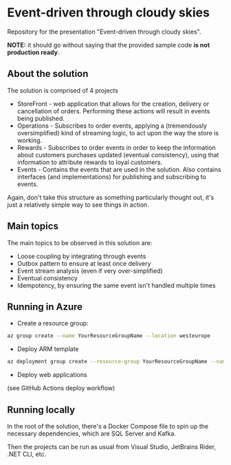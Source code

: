 # Event-driven through cloudy skies

Repository for the presentation "Event-driven through cloudy skies".

**NOTE:** it should go without saying that the provided sample code **is not production ready**.

## About the solution

The solution is comprised of 4 projects

- StoreFront - web application that allows for the creation, delivery or cancellation of orders. Performing these actions will result in events being published.
- Operations - Subscribes to order events, applying a (tremendously oversimplified) kind of streaming logic, to act upon the way the store is working.
- Rewards - Subscribes to order events in order to keep the information about customers purchases updated (eventual consistency), using that information to attribute rewards to loyal customers.
- Events - Contains the events that are used in the solution. Also contains interfaces (and implementations) for publishing and subscribing to events.

Again, don't take this structure as something particularly thought out, it's just a relatively simple way to see things in action.

## Main topics

The main topics to be observed in this solution are:

- Loose coupling by integrating through events
- Outbox pattern to ensure at least once delivery
- Event stream analysis (even if very over-simplified)
- Eventual consistency
- Idempotency, by ensuring the same event isn't handled multiple times

## Running in Azure

- Create a resource group:

```sh
az group create --name YourResourceGroupName --location westeurope
```

- Deploy ARM template

```sh
az deployment group create --resource-group YourResourceGroupName --name YourResources --template-file infrastructure/azure-deploy.json --parameters administratorLoginPassword="YourPassword"
```

- Deploy web applications

(see GitHub Actions deploy workflow)

## Running locally

In the root of the solution, there's a Docker Compose file to spin up the necessary dependencies, which are SQL Server and Kafka.

Then the projects can be run as usual from Visual Studio, JetBrains Rider, .NET CLI, etc.